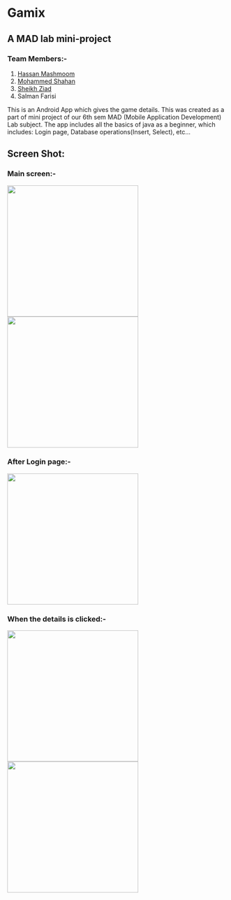 # Gamix
## A MAD lab mini-project
### Team Members:-

1. [Hassan Mashmoom](https://github.com/hassanmash)
2. [Mohammed Shahan](https://github.com/MoShahan)
3. [Sheikh Ziad](https://github.com/sheikhziad)
4. Salman Farisi

This is an Android App which gives the game details. This was created as a part of mini project of our 6th sem MAD (Mobile Application Development) Lab subject.
The app includes all the basics of java as a beginner, which includes: Login page, Database operations(Insert, Select), etc...

## Screen Shot:
### Main screen:-
<!-- ![image](https://user-images.githubusercontent.com/61452898/129076118-bcd1dc15-11d8-4e74-b8fb-9ffa09d762ae.png)  -->
<img src="https://user-images.githubusercontent.com/61452898/129076118-bcd1dc15-11d8-4e74-b8fb-9ffa09d762ae.png" width="300">  <img src="https://user-images.githubusercontent.com/61452898/129076205-25b61431-0d0a-4053-85f8-3d8db9954437.png" width="300">
<!-- ![image](https://user-images.githubusercontent.com/61452898/129076205-25b61431-0d0a-4053-85f8-3d8db9954437.png) -->

### After Login page:-

<!-- ![image](https://user-images.githubusercontent.com/61452898/129076327-fe922944-82fc-43ec-a70f-913d977c929a.png) -->
<img src="https://user-images.githubusercontent.com/61452898/129076327-fe922944-82fc-43ec-a70f-913d977c929a.png" width="300"> 

### When the details is clicked:-

<!-- ![image](https://user-images.githubusercontent.com/61452898/129077878-69ddda34-e454-458c-af37-4ebb1a7c77d9.png) -->
<img src="https://user-images.githubusercontent.com/61452898/129077878-69ddda34-e454-458c-af37-4ebb1a7c77d9.png" width="300">  <img src="https://user-images.githubusercontent.com/61452898/129076407-e3867d74-a47b-45c9-81ef-c1c7ef4a79ed.png" width="300"> 
<!-- ![image](https://user-images.githubusercontent.com/61452898/129076407-e3867d74-a47b-45c9-81ef-c1c7ef4a79ed.png) -->
